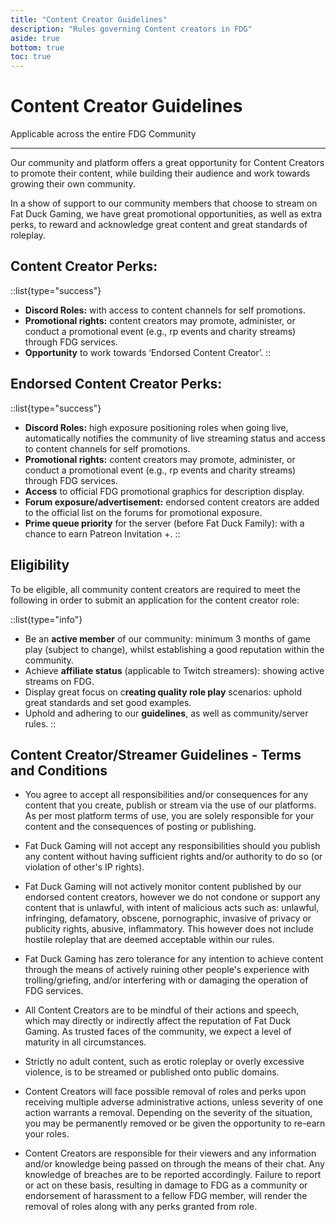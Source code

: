 ```yaml
---
title: "Content Creator Guidelines"
description: "Rules governing Content creators in FDG"
aside: true
bottom: true
toc: true
---
```


# Content Creator Guidelines

Applicable across the entire FDG Community

---

Our community and platform offers a great opportunity for Content Creators to promote their content, while building their audience and work towards growing their own community.

In a show of support to our community members that choose to stream on Fat Duck Gaming, we have great promotional opportunities, as well as extra perks, to reward and acknowledge great content and great standards of roleplay.

## Content Creator Perks:

::list{type="success"}
- **Discord Roles:** with access to content channels for self promotions.
- **Promotional rights:** content creators may promote, administer, or conduct a promotional event (e.g., rp events and charity streams) through FDG services.
- **Opportunity** to work towards ‘Endorsed Content Creator’.
::

## Endorsed Content Creator Perks:

::list{type="success"}
- **Discord Roles:** high exposure positioning roles when going live, automatically notifies the community of live streaming status and access to content channels for self promotions.
- **Promotional rights:** content creators may promote, administer, or conduct a promotional event (e.g., rp events and charity streams) through FDG services.
- **Access** to official FDG promotional graphics for description display.
- **Forum exposure/advertisement:** endorsed content creators are added to the official list on the forums for promotional exposure.
- **Prime queue priority** for the server (before Fat Duck Family): with a chance to earn Patreon Invitation +.
::

## Eligibility

To be eligible, all community content creators are required to meet the following in order to submit an application for the content creator role:

::list{type="info"}
- Be an **active member** of our community: minimum 3 months of game play (subject to change), whilst establishing a good reputation within the community.
- Achieve **affiliate status** (applicable to Twitch streamers): showing active streams on FDG.
- Display great focus on c**reating quality role play** scenarios: uphold great standards and set good examples.
- Uphold and adhering to our **guidelines**, as well as community/server rules.
::

## Content Creator/Streamer Guidelines - Terms and Conditions

- You agree to accept all responsibilities and/or consequences for any content that you create, publish or stream via the use of our platforms. As per most platform terms of use, you are solely responsible for your content and the consequences of posting or publishing.

- Fat Duck Gaming will not accept any responsibilities should you publish any content without having sufficient rights and/or authority to do so (or violation of other's IP rights).

- Fat Duck Gaming will not actively monitor content published by our endorsed content creators, however we do not condone or support any content that is unlawful, with intent of malicious acts such as: unlawful, infringing, defamatory, obscene, pornographic, invasive of privacy or publicity rights, abusive, inflammatory. This however does not include hostile roleplay that are deemed acceptable within our rules. 

- Fat Duck Gaming has zero tolerance for any intention to achieve content through the means of actively ruining other people's experience with trolling/griefing, and/or interfering with or damaging the operation of FDG services.

- All Content Creators are to be mindful of their actions and speech, which may directly or indirectly affect the reputation of Fat Duck Gaming. As trusted faces of the community, we expect a level of maturity in all circumstances.

- Strictly no adult content, such as erotic roleplay or overly excessive violence, is to be streamed or published onto public domains.

- Content Creators will face possible removal of roles and perks upon receiving multiple adverse administrative actions, unless severity of one action warrants a removal. Depending on the severity of the situation, you may be permanently removed or be given the opportunity to re-earn your roles.

- Content Creators are responsible for their viewers and any information and/or knowledge being passed on through the means of their chat. Any knowledge of breaches are to be reported accordingly. Failure to report or act on these basis, resulting in damage to FDG as a community or endorsement of harassment to a fellow FDG member, will render the removal of roles along with any perks granted from role.